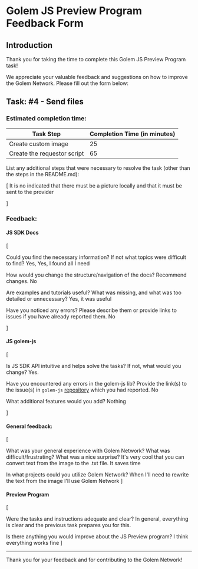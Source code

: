 # Golem JS Preview Program Feedback Form

## Introduction

Thank you for taking the time to complete this Golem JS Preview Program task!

We appreciate your valuable feedback and suggestions on how to improve the Golem Network.
Please fill out the form below:

## Task: #4 - Send files

### Estimated completion time:

| Task Step    | Completion Time (in minutes) |
|-------     |------------------------------|
| Create custom image    |               25               |
| Create the requestor script                |             65                 |

List any additional steps that were necessary to resolve the task (other than the steps in the README.md):

[
 It is no indicated that there must be a picture locally and that it must be sent to the provider 

]

### Feedback:

#### JS SDK Docs

[

Could you find the necessary information? If not what topics were difficult to find? Yes, Yes, I found all I need

How would you change the structure/navigation of the docs? Recommend changes. No

Are examples and tutorials useful? What was missing, and what was too detailed or unnecessary? Yes, it was useful

Have you noticed any errors? Please describe them or provide links to issues if you have already reported them. No

]

#### JS golem-js

[
    
Is JS SDK API intuitive and helps solve the tasks? If not, what would you change? Yes.

Have you encountered any errors in the golem-js lib? Provide the link(s) to the issue(s) in `golem-js` [repository](https://github.com/golemfactory/golem-js/issues) which you had reported. No

What additional features would you add? Nothing

]

#### General feedback:

[

What was your general experience with Golem Network? What was difficult/frustrating? 
What was a nice surprise?
It's very cool that you can convert text from the image to the .txt file. It saves time

In what projects could you utilize Golem Network?
When I'll need to rewrite the text from the image I'll use Golem Network
]

#### Preview Program

[

Were the tasks and instructions adequate and clear? 
In general, everything is clear and the previous task prepares you for this.

Is there anything you would improve about the JS Preview program?
I think everything works fine
]


---

Thank you for your feedback and for contributing to the Golem Network!